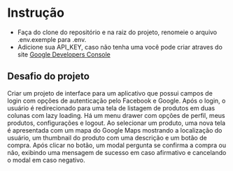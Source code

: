 # Instrução

- Faça do clone do repositório e na raiz do projeto, renomeie o arquivo .env.exemple para .env.
- Adicione sua API_KEY, caso não tenha uma você pode criar atraves do site [Google Developers Console](https://cloud.google.com/?hl=pt-br)

## Desafio do projeto

Criar um projeto de interface para um aplicativo que possui campos de login com opções de autenticação pelo Facebook e Google. Após o login, o usuário é redirecionado para uma tela de listagem de produtos em duas colunas com lazy loading. Há um menu drawer com opções de perfil, meus produtos, configurações e logout. Ao selecionar um produto, uma nova tela é apresentada com um mapa do Google Maps mostrando a localização do usuário, um thumbnail do produto com uma descrição e um botão de compra. Após clicar no botão, um modal pergunta se confirma a compra ou não, exibindo uma mensagem de sucesso em caso afirmativo e cancelando o modal em caso negativo.


